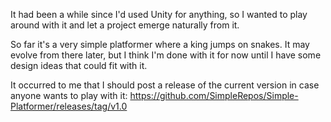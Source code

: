It had been a while since I'd used Unity for anything, so I wanted to play around with it and let a project emerge naturally from it.

So far it's a very simple platformer where a king jumps on snakes. It may evolve from there later, but I think I'm done with it for now until I have some design ideas that could fit with it.

It occurred to me that I should post a release of the current version in case anyone wants to play with it:
https://github.com/SimpleRepos/Simple-Platformer/releases/tag/v1.0
